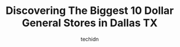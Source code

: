 ---
layout: ampstory
image: https://i0.wp.com/www.depkes.org/wp-content/uploads/2023/06/dollar-general-0-in-dallas-tx-1685965061.jpeg?resize=640,853
author: techidn
featured: false
description: Discover the impressive array of Dollar General options in Dallas TX, where you can find 10 of the largest Dollar General establishments in the area. From renowned classics to hidden gems, D
title: Discovering The Biggest 10 Dollar General Stores in Dallas TX
cover:
   title: Discovering The Biggest 10 Dollar General Stores in Dallas TX
   subtitle: Rickpate
   background: https://www.depkes.org/wp-content/uploads/2023/06/dollar-general-0-in-dallas-tx-1685965061.jpeg

pages: 
 - layout: thirds
   top: <h1>#1 Dollar General</h1>
   bottom: "<p>If i could give 0 stars i would. I have never been in an establishment that was such a disaster. My wife is currently in a wheel chair. Every establishment should be whee</p>"
   background: https://www.depkes.org/wp-content/uploads/2023/06/dollar-general-1-in-dallas-tx-1685965063.jpeg
   backgroundblur: true
 - layout: thirds
   top: <h1>#2 Dollar General</h1>
   bottom: "<p>580 W Lawson Rd, Dallas, TX 75253, United States</p>"
   background: https://www.depkes.org/wp-content/uploads/2023/06/dollar-general-2-in-dallas-tx-1685965063.jpeg
   cta:
      link: https://www.depkes.org/blog/discovering-the-biggest-10-dollar-general-stores-in-dallas-tx/
      text: Discovering The Biggest 10 Dollar General Stores in Dallas TX
 - layout: thirds
   top: <h1>#3 Dollar General</h1>
   bottom: "<p>655 W Illinois Ave #254, Dallas, TX 75224, United States</p>"
   background: https://www.depkes.org/wp-content/uploads/2023/06/dollar-general-3-in-dallas-tx-1685965064.jpeg
   cta:
      link: https://www.depkes.org/blog/discovering-the-biggest-10-dollar-general-stores-in-dallas-tx/
      text: Discovering The Biggest 10 Dollar General Stores in Dallas TX
 - layout: thirds
   top: <h1>#4 Dollar General</h1>
   bottom: "<p>6905 Lake June Rd, Dallas, TX 75217, United States</p>"
   background: https://images.unsplash.com/photo-1567095761054-7a02e69e5c43?ixlib=rb-4.0.3&ixid=MnwxMjA3fDB8MHxwaG90by1wYWdlfHx8fGVufDB8fHx8&auto=format&fit=crop&w=640&h=853&q=80
   cta:
      link: https://www.depkes.org/blog/discovering-the-biggest-10-dollar-general-stores-in-dallas-tx/
      text: Discovering The Biggest 10 Dollar General Stores in Dallas TX
 - layout: thirds
   top: <h1>#5 Dollar General</h1>
   bottom: "<p>3515 W Northwest Hwy, Dallas, TX 75220, United States</p>"
   background: https://plus.unsplash.com/premium_photo-1664640458616-3c74f8cb4589?ixlib=rb-4.0.3&ixid=MnwxMjA3fDB8MHxwaG90by1wYWdlfHx8fGVufDB8fHx8&auto=format&fit=crop&w=640&h=853&q=80
   cta:
      link: https://www.depkes.org/blog/discovering-the-biggest-10-dollar-general-stores-in-dallas-tx/
      text: Discovering The Biggest 10 Dollar General Stores in Dallas TX
 - layout: thirds
   top: <h1>#6 Dollar General</h1>
   bottom: "<p>1780 S Beltline Rd, Dallas, TX 75253, United States</p>"
   background: https://images.unsplash.com/photo-1531169509526-f8f1fdaa4a67?ixlib=rb-4.0.3&ixid=MnwxMjA3fDB8MHxwaG90by1wYWdlfHx8fGVufDB8fHx8&auto=format&fit=crop&w=640&h=853&q=80
   cta:
      link: https://www.depkes.org/blog/discovering-the-biggest-10-dollar-general-stores-in-dallas-tx/
      text: Discovering The Biggest 10 Dollar General Stores in Dallas TX
 - layout: thirds
   top: <h1>#7 Dollar General</h1>
   bottom: "<p>3936 S Polk St suite 114, Dallas, TX 75224, United States</p>"
   background: https://images.unsplash.com/photo-1557672172-298e090bd0f1?ixlib=rb-4.0.3&ixid=MnwxMjA3fDB8MHxwaG90by1wYWdlfHx8fGVufDB8fHx8&auto=format&fit=crop&w=640&h=853&q=80
   cta:
      link: https://www.depkes.org/blog/discovering-the-biggest-10-dollar-general-stores-in-dallas-tx/
      text: Discovering The Biggest 10 Dollar General Stores in Dallas TX
 - layout: thirds
   middle: Continue reading...
   background: https://images.unsplash.com/photo-1602536052359-ef94c21c5948?ixlib=rb-4.0.3&ixid=MnwxMjA3fDB8MHxwaG90by1wYWdlfHx8fGVufDB8fHx8&auto=format&fit=crop&w=640&h=853&q=80
   cta:
      link: https://www.depkes.org/blog/discovering-the-biggest-10-dollar-general-stores-in-dallas-tx/
      text: Discovering The Biggest 10 Dollar General Stores in Dallas TX
      
---